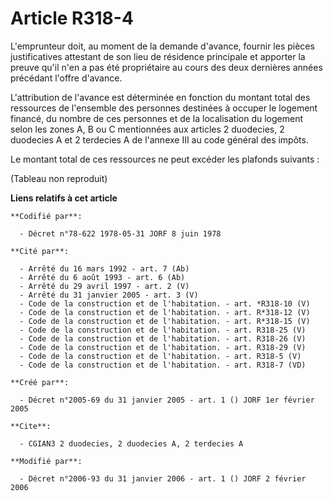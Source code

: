 # Article R318-4

L'emprunteur doit, au moment de la demande d'avance, fournir les pièces justificatives attestant de son lieu de résidence
principale et apporter la preuve qu'il n'en a pas été propriétaire au cours des deux dernières années précédant l'offre
d'avance.

L'attribution de l'avance est déterminée en fonction du montant total des ressources de l'ensemble des personnes destinées à
occuper le logement financé, du nombre de ces personnes et de la localisation du logement selon les zones A, B ou C
mentionnées aux articles 2 duodecies, 2 duodecies A et 2 terdecies A de l'annexe III au code général des impôts.

Le montant total de ces ressources ne peut excéder les plafonds suivants :

(Tableau non reproduit)

**Liens relatifs à cet article**

	**Codifié par**:

	  - Décret n°78-622 1978-05-31 JORF 8 juin 1978

	**Cité par**:

	  - Arrêté du 16 mars 1992 - art. 7 (Ab)
	  - Arrêté du 6 août 1993 - art. 6 (Ab)
	  - Arrêté du 29 avril 1997 - art. 2 (V)
	  - Arrêté du 31 janvier 2005 - art. 3 (V)
	  - Code de la construction et de l'habitation. - art. *R318-10 (V)
	  - Code de la construction et de l'habitation. - art. R*318-12 (V)
	  - Code de la construction et de l'habitation. - art. R*318-15 (V)
	  - Code de la construction et de l'habitation. - art. R318-25 (V)
	  - Code de la construction et de l'habitation. - art. R318-26 (V)
	  - Code de la construction et de l'habitation. - art. R318-29 (V)
	  - Code de la construction et de l'habitation. - art. R318-5 (V)
	  - Code de la construction et de l'habitation. - art. R318-7 (VD)

	**Créé par**:

	  - Décret n°2005-69 du 31 janvier 2005 - art. 1 () JORF 1er février 2005

	**Cite**:

	  - CGIAN3 2 duodecies, 2 duodecies A, 2 terdecies A

	**Modifié par**:

	  - Décret n°2006-93 du 31 janvier 2006 - art. 1 () JORF 2 février 2006
